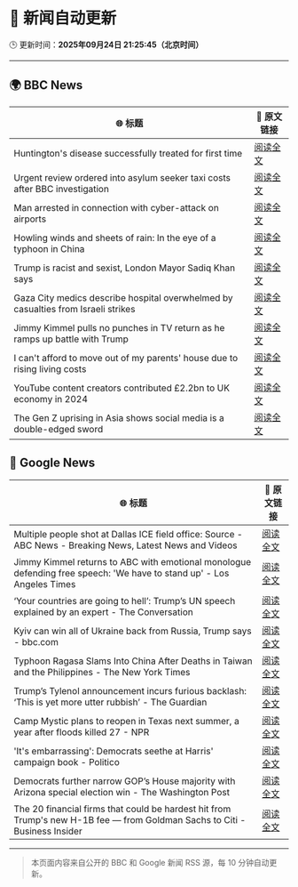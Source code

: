 # 🧠 新闻自动更新

🕒 更新时间：**2025年09月24日 21:25:45（北京时间）**

---

## 🌍 BBC News

| 🌐 标题 | 🔗 原文链接 |
|--------|-------------|
| Huntington's disease successfully treated for first time | [阅读全文](https://www.bbc.com/news/articles/cevz13xkxpro?at_medium=RSS&at_campaign=rss) |
| Urgent review ordered into asylum seeker taxi costs after BBC investigation | [阅读全文](https://www.bbc.com/news/articles/cx2j3regpdno?at_medium=RSS&at_campaign=rss) |
| Man arrested in connection with cyber-attack on airports | [阅读全文](https://www.bbc.com/news/articles/c62ldxyj431o?at_medium=RSS&at_campaign=rss) |
| Howling winds and sheets of rain: In the eye of a typhoon in China | [阅读全文](https://www.bbc.com/news/articles/cq8edyey1llo?at_medium=RSS&at_campaign=rss) |
| Trump is racist and sexist, London Mayor Sadiq Khan says | [阅读全文](https://www.bbc.com/news/articles/cre53qn8v07o?at_medium=RSS&at_campaign=rss) |
| Gaza City medics describe hospital overwhelmed by casualties from Israeli strikes | [阅读全文](https://www.bbc.com/news/articles/cgknzk46kz6o?at_medium=RSS&at_campaign=rss) |
| Jimmy Kimmel pulls no punches in TV return as he ramps up battle with Trump | [阅读全文](https://www.bbc.com/news/articles/c0r09qdnd4yo?at_medium=RSS&at_campaign=rss) |
| I can't afford to move out of my parents' house due to rising living costs | [阅读全文](https://www.bbc.com/news/articles/cq65m95gqdjo?at_medium=RSS&at_campaign=rss) |
| YouTube content creators contributed £2.2bn to UK economy in 2024 | [阅读全文](https://www.bbc.com/news/articles/c0knpm6v36go?at_medium=RSS&at_campaign=rss) |
| The Gen Z uprising in Asia shows social media is a double-edged sword | [阅读全文](https://www.bbc.com/news/articles/cn4ljv39em7o?at_medium=RSS&at_campaign=rss) |

## 📰 Google News

| 🌐 标题 | 🔗 原文链接 |
|--------|-------------|
| Multiple people shot at Dallas ICE field office: Source - ABC News - Breaking News, Latest News and Videos | [阅读全文](https://news.google.com/rss/articles/CBMinAFBVV95cUxNbHNXM1pROWpEOW81bnpuUlR3eWVhN2tMWjhRVGNvSnE1T194X2NnYmwteC1lN2kzX0RwcjhUam5wdm1tZDRKZTJ3ODhOdENoSXNvN3AxT3YyYXJRM0cwS3pFLWt4LXBaZWIzc1hDWnBQSmQ2ajVLaXBnajlNYW5ObjRjSFVRd29lOFRqcS03ZUJYTy1kUXJCZy04UmXSAaIBQVVfeXFMUDNFNzRwdlVBTndVM3EyQThaS2wzUjYxN3o1TERWaUdqdW96NVhaT3BIRDFsbE5SZmNIQ0NnMHB4YVY1a0Jhck9JYzRfOWtYdEtDNG85aXdrN0UwQjZhcXctN3kySGszM2hvN2ZVMFQ2VUxQOThZdkhPaHFGNVZpVnljZEdGcnZONktLTWd0aUEtR0lCM1ZxN1NnSDIwcDRzMXFB?oc=5) |
| Jimmy Kimmel returns to ABC with emotional monologue defending free speech: 'We have to stand up' - Los Angeles Times | [阅读全文](https://news.google.com/rss/articles/CBMirAFBVV95cUxPbXdQTVA5QlNpcWFWOWMyR1NXcU1XWGpHNmJqekZWc3NuUlFON0kzR2N3WTI2M3RtM1Z2aEVJN1FDZlNUTm9EMDhZNTQyMEdBeWpaZUVSSzZKTlVZTmZidHVvb2JQUGdmNTFtcE9rbFV3eFFWVmdVZnBaMzBLVlNMSnBFMjQwdnBhQW16c0hUU0lNRkxkWFZYanh0cUFwSmY1dGRKQVVwcl9QZTlX?oc=5) |
| ‘Your countries are going to hell’: Trump’s UN speech explained by an expert - The Conversation | [阅读全文](https://news.google.com/rss/articles/CBMiqwFBVV95cUxOQk1GT3FHVXp1OFhHNG1mU0VIa2paVVdqQk9sLVhkOXVINVZicGRIYldkaVZtMDQ3YU4tQ1hRSEkzU3ZMY2RlV1pDVXRPZ1R4cGw2SHBMYloyUkJpdHhwc3I2ZlMtcnlJMTk5NVpYODV6YUhvank4WWZKSmp2Xy1weUd1c2lCc00ta3lLRFBfSXJPZHVnZWlCa3BnaUw4dG12M1VsUHdiLWhTaXc?oc=5) |
| Kyiv can win all of Ukraine back from Russia, Trump says - bbc.com | [阅读全文](https://news.google.com/rss/articles/CBMiWkFVX3lxTFBwVzZWa1Atc1pjZENQSm9WS0E0ZzhiTk5zd1ZPcEU0a3dnOFRMbHhJRksxdzQ3enBOYkY5VWs5VzMxY3ItbUZEUzJBdzJvS2tzazYtUV9UVWZsUdIBX0FVX3lxTE5aSmhUQ2Zac2dBTWlEak1TUnJNT1o4cFkybjZwYVYtcnV2TUVqSTdYTjdiN3NuVzBwNndFWWRwRTRzb0hGS1RFdzlMVEU2S01lSFpCejBvUXJQc21qbmRB?oc=5) |
| Typhoon Ragasa Slams Into China After Deaths in Taiwan and the Philippines - The New York Times | [阅读全文](https://news.google.com/rss/articles/CBMiiAFBVV95cUxOaTdJTjZMTTBLZ0M5cDh3T3hXMFM0dV9ObUJoOXVOcWI2cEY1cnFNVnRLbm9JV2Etd2VqUkhUWjktbTg5U0J6TUZLdzBQYmVIdk5UMlBoNFU2UmdsVDlzWFl6RzRkLUVCVEhhNGZVR2ZVeFhacDBXd1QzeVB1RzVITW01RWt6S1Y2?oc=5) |
| Trump’s Tylenol announcement incurs furious backlash: ‘This is yet more utter rubbish’ - The Guardian | [阅读全文](https://news.google.com/rss/articles/CBMikAFBVV95cUxOS1oxQ0lUVXg5QkRJbDhyekJ5Ym5VUmhSMkVfeE83anoyY3RHRXJ2WThSNGJ4WkJzUXR6TGczaWJ1TDJjY0Nta3paNTNudGNxNzlIcjcxa3dkSzRGRGV0aXlVbDJtdmxMTHRZREhRNms2dWFBa21oMTlTa3ZneHdBMlI3dU5mNlk3Qm9nbHRhX3Q?oc=5) |
| Camp Mystic plans to reopen in Texas next summer, a year after floods killed 27 - NPR | [阅读全文](https://news.google.com/rss/articles/CBMiwAFBVV95cUxNRVhMbHppdUFjN3EyZ2tZVjdQX1BTWll1STQ4VktRZWUtNkw5aXgtbnZnOGhjTUlUSGxGQlpwR1BDNkN1M0pIM3B4cEgyaTFQbG9FQ3lvSFZrZVRWd0NXWDgzQmZGY1JaT2U0YWpidEZ2c0FrQXMtdDRpcWVZczFBNWd5REtubEVZOGN1elVBTUlMNHNFSllIRmxySEltcm1fOTVIMjR1QmlWa1VqYmM0UzYzSEZTbE1EeTk1cWx5Sng?oc=5) |
| 'It's embarrassing': Democrats seethe at Harris' campaign book - Politico | [阅读全文](https://news.google.com/rss/articles/CBMiiwFBVV95cUxOVWpHOTVTbFhvWlJZZWFkekRGNzBkM3ltSjRnLVhaelNvNUF2eDctNGRQT1hWLU1EWkwyU0lrSjd1S3pPalh5aGNTQmZoQ0NGN1FRalNRdTBOalBvMjVhVmZLRlkxNVg4OWI0NWUyU3RpdXZ3NXZwcjlJME5nN3ZxQlVOYWNOaFVJcGdz?oc=5) |
| Democrats further narrow GOP’s House majority with Arizona special election win - The Washington Post | [阅读全文](https://news.google.com/rss/articles/CBMiqgFBVV95cUxQelZJakw3RnRzSlVWRGE3cFpkWl9ZTWdrNHBwemoxWC1yR1FKaFRRY0N5eFpFZW5EM3BwRTdhN2wwTDRrWXN3SXRnQTllWTdkYl9mX0xWcDBkM3hpZEdoUGtOTmZ4YWthX2RBZjRpbDNrWVE3WUlIanhVTk1ycTlKWFdEeVY3OUpjc3RQb1JZVE8xWERySEkxYXY0LU50aTNDQkdEUmJYSU5TQQ?oc=5) |
| The 20 financial firms that could be hardest hit from Trump's new H-1B fee — from Goldman Sachs to Citi - Business Insider | [阅读全文](https://news.google.com/rss/articles/CBMiqAFBVV95cUxOQkc4bVc0NVIzM2pwY2lJUDB1VVE5LWJKT0lhQmRLdk8tYWY2bzNER3hKa01vOC1WNmhUaWpMZDFWTXJMcEdRMm9UQjh6ZVFjWDRIaHp4dTJkdFBlWnlRLW9VeDc0RHlHYno5TTVWNkc2X0hqTnNnTXlVZHpOV3hIYXNoRnM1WWNVOWJ6SGVBUzFXQVhuQkVob0Z0d2tRS1NEY0lrOHcwSDY?oc=5) |

---
> 本页面内容来自公开的 BBC 和 Google 新闻 RSS 源，每 10 分钟自动更新。
